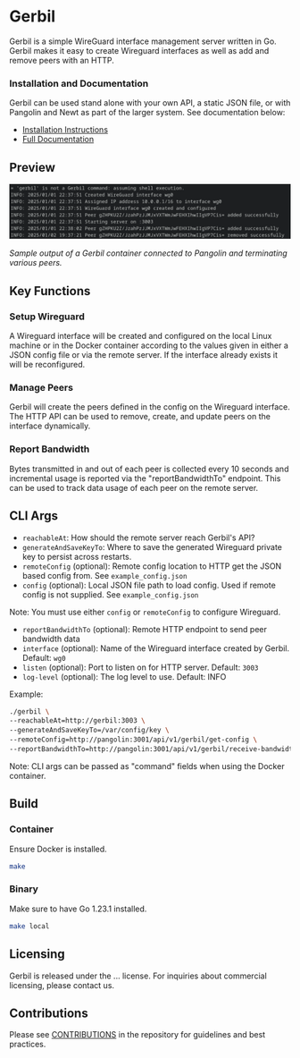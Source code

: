# Gerbil

Gerbil is a simple WireGuard interface management server written in Go. Gerbil makes it easy to create Wireguard interfaces as well as add and remove peers with an HTTP.

### Installation and Documentation

Gerbil can be used stand alone with your own API, a static JSON file, or with Pangolin and Newt as part of the larger system. See documentation below:

-   [Installation Instructions](https://docs.fossorial.io)
-   [Full Documentation](https://docs.fossorial.io)

## Preview

<img src="public/screenshots/preview.png" alt="Preview"/>

_Sample output of a Gerbil container connected to Pangolin and terminating various peers._

## Key Functions

### Setup Wireguard

A Wireguard interface will be created and configured on the local Linux machine or in the Docker container according to the values given in either a JSON config file or via the remote server. If the interface already exists it will be reconfigured.

### Manage Peers

Gerbil will create the peers defined in the config on the Wireguard interface. The HTTP API can be used to remove, create, and update peers on the interface dynamically.

### Report Bandwidth

Bytes transmitted in and out of each peer is collected every 10 seconds and incremental usage is reported via the "reportBandwidthTo" endpoint. This can be used to track data usage of each peer on the remote server.

## CLI Args

- `reachableAt`: How should the remote server reach Gerbil's API?
- `generateAndSaveKeyTo`: Where to save the generated Wireguard private key to persist across restarts.
- `remoteConfig` (optional): Remote config location to HTTP get the JSON based config from. See `example_config.json`
- `config` (optional): Local JSON file path to load config. Used if remote config is not supplied. See `example_config.json`

Note: You must use either `config` or `remoteConfig` to configure Wireguard.

- `reportBandwidthTo` (optional): Remote HTTP endpoint to send peer bandwidth data
- `interface` (optional): Name of the Wireguard interface created by Gerbil. Default: `wg0`
- `listen` (optional): Port to listen on for HTTP server. Default: `3003`
- `log-level` (optional): The log level to use. Default: INFO

Example:

```bash
./gerbil \
--reachableAt=http://gerbil:3003 \
--generateAndSaveKeyTo=/var/config/key \
--remoteConfig=http://pangolin:3001/api/v1/gerbil/get-config \
--reportBandwidthTo=http://pangolin:3001/api/v1/gerbil/receive-bandwidth \
```

Note: CLI args can be passed as "command" fields when using the Docker container.

## Build

### Container 

Ensure Docker is installed.

```bash
make
```

### Binary

Make sure to have Go 1.23.1 installed.

```bash
make local
```

## Licensing

Gerbil is released under the ... license. For inquiries about commercial licensing, please contact us.

## Contributions

Please see [CONTRIBUTIONS](./CONTRIBUTIONS.md) in the repository for guidelines and best practices.